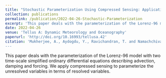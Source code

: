 ```yaml
---
title: "Stochastic Parameterization Using Compressed Sensing: Application to the Lorenz-96 Atmospheric Model"
collection: publications
permalink: /publication/2022-04-26-Stochastic-Parameterization
excerpt: 'This paper deals with the parameterization of the Lorenz-96 model with two time-scale simplified ordinary differential equations describing advection, damping and forcing. We apply compressed sensing to parameterize the unresolved variables in terms of resolved variables.'
date: 2022-04-26
venue: 'Tellus A: Dynamic Meteorology and Oceanography'
paperurl: 'http://doi.org/10.16993/tellusa.42'
citation: 'Mukherjee, A., Aydogdu, Y., Ravichandran, T. and Namachchivaya, N.S. (2022). &quot;Stochastic Parameterization Using Compressed Sensing: Application to the Lorenz-96 Atmospheric Model.&quot; <i>Tellus A: Dynamic Meteorology and Oceanography</i>. 74(2022), pp.300–317.
---
```

This paper deals with the parameterization of the Lorenz-96 model with two time-scale simplified ordinary differential equations describing advection, damping and forcing. We apply compressed sensing to parameterize the unresolved variables in terms of resolved variables.